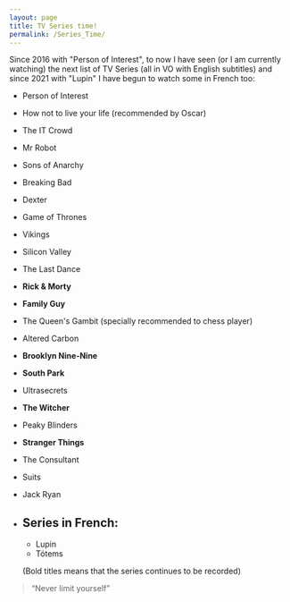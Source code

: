 ```yaml
---
layout: page
title: TV Series time!
permalink: /Series_Time/
---
```


Since 2016 with "Person of Interest", to now I have seen (or I am currently watching) the next list of TV Series (all in VO with English subtitles) and since 2021 with "Lupin" I have begun to watch some in French too:

* Person of Interest
* How not to live your life (recommended by Oscar)
* The IT Crowd
* Mr Robot
* Sons of Anarchy
* Breaking Bad
* Dexter
* Game of Thrones
* Vikings
* Silicon Valley
* The Last Dance
* **Rick & Morty**
* **Family Guy**
* The Queen's Gambit (specially recommended to chess player)
* Altered Carbon
* **Brooklyn Nine-Nine**
* **South Park**
* Ultrasecrets
* **The Witcher**
* Peaky Blinders
* **Stranger Things**
* The Consultant
* Suits
* Jack Ryan

  

* ## Series in French:
  * Lupin
  * Tótems


  
  
  (Bold titles means that the series continues to be recorded)

> “Never limit yourself”
